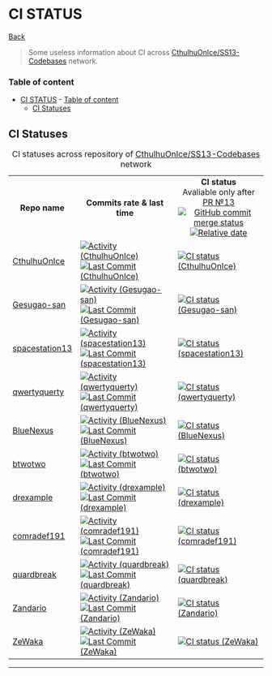 
# CI STATUS

[Back](../README.md)

> Some useless information about CI across [CthulhuOnIce/SS13-Codebases](https://github.com/CthulhuOnIce/SS13-Codebases) network.

### Table of content
- [CI STATUS](#ci-status)
		- [Table of content](#table-of-content)
	- [CI Statuses](#ci-statuses)

## CI Statuses

<table>
<caption>CI statuses across repository of <a href="https://github.com/CthulhuOnIce/SS13-Codebases/">CthulhuOnIce/SS13-Codebases</a> network</caption>
	<tr>
		<th>Repo name</th>
		<th>Commits rate & last time</th>
		<td style="text-align: center"><b>CI status</b> <br>
			Avaliable only after <a href="https://github.com/CthulhuOnIce/SS13-Codebases/pull/13">
				PR №13 <br>
				<img alt="GitHub commit merge status" src="https://img.shields.io/github/commit-status/CthulhuOnIce/SS13-Codebases/master/2d75e2124e15c9c06da40664937c3a0e5601ff8a">
				<img alt="Relative date" src="https://img.shields.io/date/1624406400">
			</a>
		</td>
	</tr>
	<tr>
		<td>
			<a href="https://github.com/CthulhuOnIce/SS13-Codebases/">
				CthulhuOnIce
			</a>
		</td>
		<td>
			<a href="https://github.com/badges/shields/pulse">
				<img alt="Activity (CthulhuOnIce)"
				src="https://img.shields.io/github/commit-activity/m/CthulhuOnIce/SS13-Codebases" />
			</a>
			<a href="https://github.com/CthulhuOnIce/SS13-Codebases/commits/">
				<img alt="Last Commit (CthulhuOnIce)"
				src="https://img.shields.io/github/last-commit/CthulhuOnIce/SS13-Codebases"/>
			</a>
		</td>
		<td>
			<a href="https://github.com/CthulhuOnIce/SS13-Codebases/actions/workflows/main.yml">
				<img alt="CI status (CthulhuOnIce)"
				src="https://github.com/CthulhuOnIce/SS13-Codebases/actions/workflows/main.yml/badge.svg"/>
			</a>
		</td>
	</tr>
	<tr>
		<td>
			<a href="https://github.com/Gesugao-san/SS13-Codebases/">
				Gesugao-san
			</a>
		</td>
		<td>
			<a href="https://github.com/badges/shields/pulse">
				<img alt="Activity (Gesugao-san)"
				src="https://img.shields.io/github/commit-activity/m/Gesugao-san/SS13-Codebases" />
			</a>
			<a href="https://github.com/Gesugao-san/SS13-Codebases/commits/">
				<img alt="Last Commit (Gesugao-san)"
				src="https://img.shields.io/github/last-commit/Gesugao-san/SS13-Codebases"/>
			</a>
		</td>
		<td>
			<a href="https://github.com/Gesugao-san/SS13-Codebases/actions/workflows/main.yml">
				<img alt="CI status (Gesugao-san)"
				src="https://github.com/Gesugao-san/SS13-Codebases/actions/workflows/main.yml/badge.svg"/>
			</a>
		</td>
	</tr>
	<tr>
		<td>
			<a href="https://github.com/spacestation13/SS13-Codebases/">
				spacestation13
			</a>
		</td>
		<td>
			<a href="https://github.com/badges/shields/pulse">
				<img alt="Activity (spacestation13)"
				src="https://img.shields.io/github/commit-activity/m/spacestation13/SS13-Codebases" />
			</a>
			<a href="https://github.com/spacestation13/SS13-Codebases/commits/">
				<img alt="Last Commit (spacestation13)"
				src="https://img.shields.io/github/last-commit/spacestation13/SS13-Codebases"/>
			</a>
		</td>
		<td>
			<a href="https://github.com/spacestation13/SS13-Codebases/actions/workflows/main.yml">
				<img alt="CI status (spacestation13)"
				src="https://github.com/spacestation13/SS13-Codebases/actions/workflows/main.yml/badge.svg"/>
			</a>
		</td>
	</tr>
	<tr>
		<td>
			<a href="https://github.com/qwertyquerty/SS13-Codebases/">
				qwertyquerty
			</a>
		</td>
		<td>
			<a href="https://github.com/badges/shields/pulse">
				<img alt="Activity (qwertyquerty)"
				src="https://img.shields.io/github/commit-activity/m/qwertyquerty/SS13-Codebases" />
			</a>
			<a href="https://github.com/qwertyquerty/SS13-Codebases/commits/">
				<img alt="Last Commit (qwertyquerty)"
				src="https://img.shields.io/github/last-commit/qwertyquerty/SS13-Codebases"/>
			</a>
		</td>
		<td>
			<a href="https://github.com/qwertyquerty/SS13-Codebases/actions/workflows/main.yml">
				<img alt="CI status (qwertyquerty)"
				src="https://github.com/qwertyquerty/SS13-Codebases/actions/workflows/main.yml/badge.svg"/>
			</a>
		</td>
	</tr>
	<tr>
		<td>
			<a href="https://github.com/BlueNexus/SS13-Codebases/">
				BlueNexus
			</a>
		</td>
		<td>
			<a href="https://github.com/badges/shields/pulse">
				<img alt="Activity (BlueNexus)"
				src="https://img.shields.io/github/commit-activity/m/BlueNexus/SS13-Codebases" />
			</a>
			<a href="https://github.com/BlueNexus/SS13-Codebases/commits/">
				<img alt="Last Commit (BlueNexus)"
				src="https://img.shields.io/github/last-commit/BlueNexus/SS13-Codebases"/>
			</a>
		</td>
		<td>
			<a href="https://github.com/BlueNexus/SS13-Codebases/actions/workflows/main.yml">
				<img alt="CI status (BlueNexus)"
				src="https://github.com/BlueNexus/SS13-Codebases/actions/workflows/main.yml/badge.svg"/>
			</a>
		</td>
	</tr>
	<tr>
		<td>
			<a href="https://github.com/btwotwo/SS13-Codebases/">
				btwotwo
			</a>
		</td>
		<td>
			<a href="https://github.com/badges/shields/pulse">
				<img alt="Activity (btwotwo)"
				src="https://img.shields.io/github/commit-activity/m/btwotwo/SS13-Codebases" />
			</a>
			<a href="https://github.com/btwotwo/SS13-Codebases/commits/">
				<img alt="Last Commit (btwotwo)"
				src="https://img.shields.io/github/last-commit/btwotwo/SS13-Codebases"/>
			</a>
		</td>
		<td>
			<a href="https://github.com/btwotwo/SS13-Codebases/actions/workflows/main.yml">
				<img alt="CI status (btwotwo)"
				src="https://github.com/btwotwo/SS13-Codebases/actions/workflows/main.yml/badge.svg"/>
			</a>
		</td>
	</tr>
	<tr>
		<td>
			<a href="https://github.com/drexample/SS13-Codebases/">
				drexample
			</a>
		</td>
		<td>
			<a href="https://github.com/badges/shields/pulse">
				<img alt="Activity (drexample)"
				src="https://img.shields.io/github/commit-activity/m/drexample/SS13-Codebases" />
			</a>
			<a href="https://github.com/drexample/SS13-Codebases/commits/">
				<img alt="Last Commit (drexample)"
				src="https://img.shields.io/github/last-commit/drexample/SS13-Codebases"/>
			</a>
		</td>
		<td>
			<a href="https://github.com/drexample/SS13-Codebases/actions/workflows/main.yml">
				<img alt="CI status (drexample)"
				src="https://github.com/drexample/SS13-Codebases/actions/workflows/main.yml/badge.svg"/>
			</a>
		</td>
	</tr>
	<tr>
		<td>
			<a href="https://github.com/comradef191/SS13-Codebases/">
				comradef191
			</a>
		</td>
		<td>
			<a href="https://github.com/badges/shields/pulse">
				<img alt="Activity (comradef191)"
				src="https://img.shields.io/github/commit-activity/m/comradef191/SS13-Codebases" />
			</a>
			<a href="https://github.com/comradef191/SS13-Codebases/commits/">
				<img alt="Last Commit (comradef191)"
				src="https://img.shields.io/github/last-commit/comradef191/SS13-Codebases"/>
			</a>
		</td>
		<td>
			<a href="https://github.com/comradef191/SS13-Codebases/actions/workflows/main.yml">
				<img alt="CI status (comradef191)"
				src="https://github.com/comradef191/SS13-Codebases/actions/workflows/main.yml/badge.svg"/>
			</a>
		</td>
	</tr>
	<tr>
		<td>
			<a href="https://github.com/quardbreak/SS13-Codebases/">
				quardbreak
			</a>
		</td>
		<td>
			<a href="https://github.com/badges/shields/pulse">
				<img alt="Activity (quardbreak)"
				src="https://img.shields.io/github/commit-activity/m/quardbreak/SS13-Codebases" />
			</a>
			<a href="https://github.com/quardbreak/SS13-Codebases/commits/">
				<img alt="Last Commit (quardbreak)"
				src="https://img.shields.io/github/last-commit/quardbreak/SS13-Codebases"/>
			</a>
		</td>
		<td>
			<a href="https://github.com/quardbreak/SS13-Codebases/actions/workflows/main.yml">
				<img alt="CI status (quardbreak)"
				src="https://github.com/quardbreak/SS13-Codebases/actions/workflows/main.yml/badge.svg"/>
			</a>
		</td>
	</tr>
	<tr>
		<td>
			<a href="https://github.com/Zandario/SS13-Codebases/">
				Zandario
			</a>
		</td>
		<td>
			<a href="https://github.com/badges/shields/pulse">
				<img alt="Activity (Zandario)"
				src="https://img.shields.io/github/commit-activity/m/Zandario/SS13-Codebases" />
			</a>
			<a href="https://github.com/Zandario/SS13-Codebases/commits/">
				<img alt="Last Commit (Zandario)"
				src="https://img.shields.io/github/last-commit/Zandario/SS13-Codebases"/>
			</a>
		</td>
		<td>
			<a href="https://github.com/Zandario/SS13-Codebases/actions/workflows/main.yml">
				<img alt="CI status (Zandario)"
				src="https://github.com/Zandario/SS13-Codebases/actions/workflows/main.yml/badge.svg"/>
			</a>
		</td>
	</tr>
	<tr>
		<td>
			<a href="https://github.com/ZeWaka/SS13-Codebases/">
				ZeWaka
			</a>
		</td>
		<td>
			<a href="https://github.com/badges/shields/pulse">
				<img alt="Activity (ZeWaka)"
				src="https://img.shields.io/github/commit-activity/m/ZeWaka/SS13-Codebases" />
			</a>
			<a href="https://github.com/ZeWaka/SS13-Codebases/commits/">
				<img alt="Last Commit (ZeWaka)"
				src="https://img.shields.io/github/last-commit/ZeWaka/SS13-Codebases"/>
			</a>
		</td>
		<td>
			<a href="https://github.com/ZeWaka/SS13-Codebases/actions/workflows/main.yml">
				<img alt="CI status (ZeWaka)"
				src="https://github.com/ZeWaka/SS13-Codebases/actions/workflows/main.yml/badge.svg"/>
			</a>
		</td>
	</tr>
</table>

---
